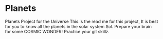 # Planets
Planets Project for the Universe
This is the read me for this project,
It is best for you to know all the planets in the solar system Sol.
Prepare your brain for some COSMIC WONDER!
Practice your git skillz.
